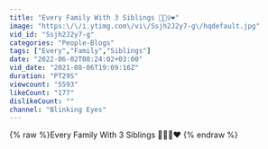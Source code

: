 ```yaml
---
title: "Every Family With 3 Siblings 🤷🏻‍♀️❤️"
image: "https:\/\/i.ytimg.com\/vi\/Ssjh2J2y7-g\/hqdefault.jpg"
vid_id: "Ssjh2J2y7-g"
categories: "People-Blogs"
tags: ["Every","Family","Siblings"]
date: "2022-06-02T08:24:02+03:00"
vid_date: "2021-08-06T19:09:16Z"
duration: "PT29S"
viewcount: "5593"
likeCount: "177"
dislikeCount: ""
channel: "Blinking Eyes"
---
```

{% raw %}Every Family With 3 Siblings 🤷🏻‍♀️❤️ {% endraw %}
